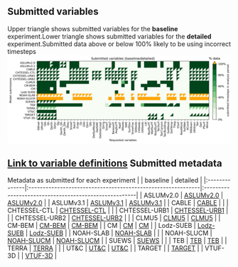 Submitted variables
-------------------
Upper triangle shows submitted variables for the **baseline** experiment.Lower triangle shows submitted variables for the **detailed** experiment.Submitted data above or below 100% likely to be using incorrect timesteps[![Variables](submitted_variables.png)](submitted_variables.png)

[Link to variable definitions](variable_definitions.md)
Submitted metadata
--------
Metadata as submitted for each experiment
|               | baseline                                                    | detailed                                              |
|:--------------|:------------------------------------------------------------|:------------------------------------------------------|
| ASLUMv2.0     | [ASLUMv2.0](ASLUMv2.0_AU-Preston_baseline_attrs.md)         | [ASLUMv2.0](ASLUMv2.0_AU-Preston_detailed_attrs.md)   |
| ASLUMv3.1     | [ASLUMv3.1](ASLUMv3.1_AU-Preston_baseline_attrs.md)         | [ASLUMv3.1](ASLUMv3.1_AU-Preston_detailed_attrs.md)   |
| CABLE         | [CABLE](CABLE_AU-Preston_baseline_attrs.md)                 |                                                       |
| CHTESSEL-CTL  | [CHTESSEL-CTL](CHTESSEL-CTL_AU-Preston_baseline_attrs.md)   |                                                       |
| CHTESSEL-URB1 | [CHTESSEL-URB1](CHTESSEL-URB1_AU-Preston_baseline_attrs.md) |                                                       |
| CHTESSEL-URB2 | [CHTESSEL-URB2](CHTESSEL-URB2_AU-Preston_baseline_attrs.md) |                                                       |
| CLMU5         | [CLMU5](CLMU5_AU-Preston_baseline_attrs.md)                 | [CLMU5](CLMU5_AU-Preston_detailed_attrs.md)           |
| CM-BEM        | [CM-BEM](CM-BEM_AU-Preston_baseline_attrs.md)               | [CM-BEM](CM-BEM_AU-Preston_detailed_attrs.md)         |
| CM            | [CM](CM_AU-Preston_baseline_attrs.md)                       | [CM](CM_AU-Preston_detailed_attrs.md)                 |
| Lodz-SUEB     | [Lodz-SUEB](Lodz-SUEB_AU-Preston_baseline_attrs.md)         | [Lodz-SUEB](Lodz-SUEB_AU-Preston_detailed_attrs.md)   |
| NOAH-SLAB     | [NOAH-SLAB](NOAH-SLAB_AU-Preston_baseline_attrs.md)         |                                                       |
| NOAH-SLUCM    | [NOAH-SLUCM](NOAH-SLUCM_AU-Preston_baseline_attrs.md)       | [NOAH-SLUCM](NOAH-SLUCM_AU-Preston_detailed_attrs.md) |
| SUEWS         | [SUEWS](SUEWS_AU-Preston_baseline_attrs.md)                 |                                                       |
| TEB           | [TEB](TEB_AU-Preston_baseline_attrs.md)                     | [TEB](TEB_AU-Preston_detailed_attrs.md)               |
| TERRA         | [TERRA](TERRA_AU-Preston_baseline_attrs.md)                 |                                                       |
| UT&C          | [UT&C](UT&C_AU-Preston_baseline_attrs.md)                   | [UT&C](UT&C_AU-Preston_detailed_attrs.md)             |
| TARGET        |                                                             | [TARGET](TARGET_AU-Preston_detailed_attrs.md)         |
| VTUF-3D       |                                                             | [VTUF-3D](VTUF-3D_AU-Preston_detailed_attrs.md)       |
